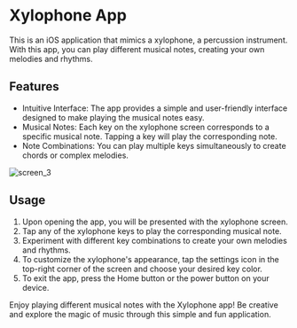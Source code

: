 # Xylophone App

This is an iOS application that mimics a xylophone, a percussion instrument. With this app, you can play different musical notes, creating your own melodies and rhythms.

## Features

- Intuitive Interface: The app provides a simple and user-friendly interface designed to make playing the musical notes easy.
- Musical Notes: Each key on the xylophone screen corresponds to a specific musical note. Tapping a key will play the corresponding note.
- Note Combinations: You can play multiple keys simultaneously to create chords or complex melodies.

![screen_3](https://github.com/hugo-andreassa/xylophone-ios/assets/50621697/89b81292-c5c2-483c-bf13-0ad5bfefacd4)

## Usage

1. Upon opening the app, you will be presented with the xylophone screen.
2. Tap any of the xylophone keys to play the corresponding musical note.
3. Experiment with different key combinations to create your own melodies and rhythms.
4. To customize the xylophone's appearance, tap the settings icon in the top-right corner of the screen and choose your desired key color.
5. To exit the app, press the Home button or the power button on your device.

Enjoy playing different musical notes with the Xylophone app! Be creative and explore the magic of music through this simple and fun application.
